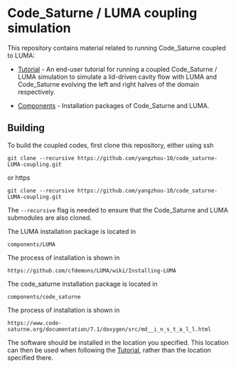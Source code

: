 
# Code\_Saturne / LUMA coupling simulation

This repository contains material related to running Code\_Saturne
coupled to LUMA:

<!-- [Build scripts](bin/build-all) - Scripts to install Code\_Saturne and LUMA from the coupling branches.-->
- [Tutorial](tutorial.md) - An end-user tutorial for running a coupled Code\_Saturne
  / LUMA simulation to simulate a lid-driven cavity flow with LUMA and
  Code_Saturne evolving the left and right halves of the domain
  respectively.
<!--- [Example case](cases/ldc_left_right) - The case definition files for
  the lid-driven cavity case above-->
- [Components](components) - Installation packages of Code\_Saturne and LUMA.

## Building

To build the coupled codes, first clone this repository, either using ssh
```
git clone --recursive https://github.com/yangzhou-10/code_saturne-LUMA-coupling.git
```
or https
```
git clone --recursive https://github.com/yangzhou-10/code_saturne-LUMA-coupling.git
```

The `--recursive` flag is needed to ensure that the Code\_Saturne and
LUMA submodules are also cloned.

The LUMA installation package is located in
```
components/LUMA 
```
The process of installation is shown in
```
https://github.com/cfdemons/LUMA/wiki/Installing-LUMA
```
The code\_saturne installation package is located in
```
components/code_saturne
```
The process of installation is shown in
```
https://www.code-saturne.org/documentation/7.1/doxygen/src/md__i_n_s_t_a_l_l.html
```

The software should be installed in the location you specified.  This
location can then be used when following the [Tutorial](tutorial.md),
rather than the location specified there.

<!--By default, build-all installs in "development" mode, which means that
no version numbers are appended to the destination directories.  To
see the paths that would be used in release mode, use
```
bin/build-all --mode release --dry-run DESTDIR
```
and if they are OK, perform the installation with
```
bin/build-all --mode release DESTDIR
```

The codes can then be used, for example according to the
[Tutorial](tutorial.md), by setting up the environment with

```
module purge
source DESTDIR/setup.sh
```
-->
